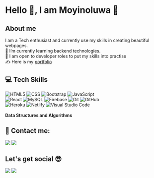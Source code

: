 # Hello 👋, I am Moyinoluwa :woman:

##  About me
I am a Tech enthusiast and currently use my skills in creating beautiful webpages.\
🌱 I’m currently learning backend technologies.\
:loudspeaker: I am open to developer roles to put my skills into practise\
✍️ Here is my [portfolio](https://moyinadenuga.netlify.app/)

## :computer: Tech Skills 
![HTML5](https://img.shields.io/badge/HTML5-E34F26?style=for-the-badge&logo=html5&logoColor=white)
![CSS](https://img.shields.io/badge/CSS3-1572B6?style=for-the-badge&logo=css3&logoColor=white)
![Bootstrap](https://img.shields.io/badge/Bootstrap-563D7C?style=for-the-badge&logo=bootstrap&logoColor=white)
![JavaScript](https://img.shields.io/badge/JavaScript-323330?style=for-the-badge&logo=javascript&logoColor=F7DF1E)\
![React](https://img.shields.io/badge/React-20232A?style=for-the-badge&logo=react&logoColor=61DAFB)
![MySQL](https://img.shields.io/badge/MySQL-00000F?style=for-the-badge&logo=mysql&logoColor=white)
![Firebase](https://img.shields.io/badge/firebase-ffca28?style=for-the-badge&logo=firebase&logoColor=white)
![Git](https://img.shields.io/badge/Git-F05032?style=for-the-badge&logo=git&logoColor=white)
![GitHub](https://img.shields.io/badge/-GitHub-333333?style=for-the-badge&logo=github)\
![Heroku](https://img.shields.io/badge/Heroku-430098?style=for-the-badge&logo=heroku&logoColor=white)
![Netlify](https://img.shields.io/badge/Netlify-00C7B7?style=for-the-badge&logo=netlify&logoColor=white)
![Visual Studio Code](https://img.shields.io/badge/Visual_Studio_Code-0078D4?style=for-the-badge&logo=visual%20studio%20code&logoColor=white) </br></br>
**Data Structures and Algorithms**

## :iphone: Contact me: 
<a href='https://wa.link/k5nk4w'><img src='https://img.shields.io/badge/WhatsApp-25D366?style=for-the-badge&logo=whatsapp&logoColor=white' /></a>
<a href='mailto:dayoh14@gmail.com'><img src='https://img.shields.io/badge/Gmail-D14836?style=for-the-badge&logo=gmail&logoColor=white' /></a>


## Let's get social 😎
<a href='https://www.linkedin.com/in/moyinoluwa-adenuga'><img src='https://img.shields.io/badge/LinkedIn-0077B5?style=for-the-badge&logo=linkedin&logoColor=white' /></a> 
<a href='https://twitter.com/moyinoluwa_'><img src='https://img.shields.io/badge/Twitter-1DA1F2?style=for-the-badge&logo=twitter&logoColor=white' /></a>


